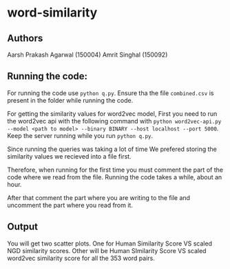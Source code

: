 # word-similarity

## Authors

Aarsh Prakash Agarwal (150004)
Amrit Singhal (150092)

## Running the code:

For running the code use `python q.py`.
Ensure tha the file `combined.csv` is present in the folder 
while running the code.

For getting the similarity values for word2vec model, First
you need to run the word2vec api with the following command with 
`python word2vec-api.py --model <path to model> --binary BINARY --host localhost --port 5000`. Keep the server running while you run `python q.py`.

Since running the queries was taking a lot of time
We prefered storing the similarity values we recieved into 
a file first. 

Therefore, when running for the first time you must comment
the part of the code where we read from the file. 
Running the code takes a while, about an hour.

After that comment the part where you are writing to the file and uncomment the part where you read from it.


## Output
You will get two scatter plots. One for Human Similarity Score VS scaled NGD similarity scores. Other will be Human SImilarity Score VS scaled word2vec similarity score for all the 353 word pairs.

